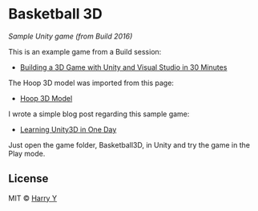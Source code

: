 # Basketball 3D

_Sample Unity game (from Build 2016)_

This is an example game from a Build session:

* [Building a 3D Game with Unity and Visual Studio in 30 Minutes](https://channel9.msdn.com/Events/Build/2016/T607)

The Hoop 3D model was imported from this page:

* [Hoop 3D Model](http://archive3d.net/?a=download&id=efb427dd)


I wrote a simple blog post regarding this sample game:


* [Learning Unity3D in One Day](http://www.harrysmemo.com/post/143100753957/learning-unity3d-in-one-day)


Just open the game folder, Basketball3D, in Unity and try the game in the Play mode.



## License

MIT © [Harry Y](https://github.com/harrywye/cronparser)

